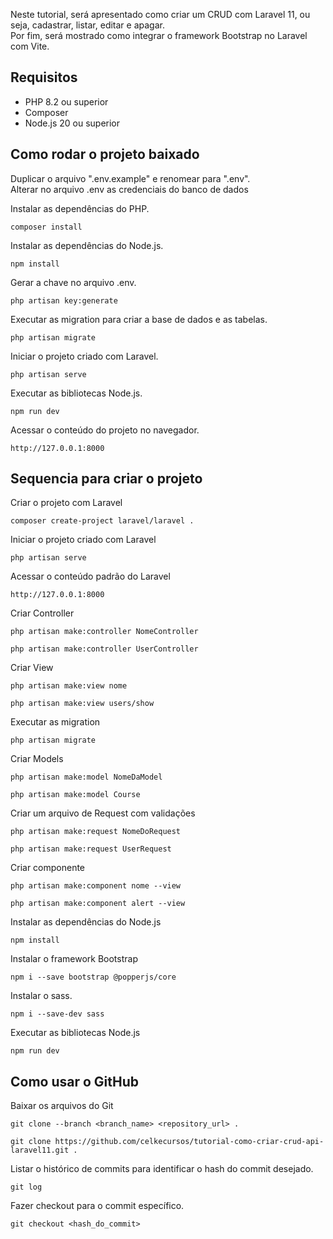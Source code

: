 Neste tutorial, será apresentado como criar um CRUD com Laravel 11, ou seja, cadastrar, listar, editar e apagar.<br>
Por fim, será mostrado como integrar o framework Bootstrap no Laravel com Vite.<br>

## Requisitos

* PHP 8.2 ou superior
* Composer
* Node.js 20 ou superior<br>

## Como rodar o projeto baixado

Duplicar o arquivo ".env.example" e renomear para ".env".<br>
Alterar no arquivo .env as credenciais do banco de dados<br>

Instalar as dependências do PHP.
```
composer install
```

Instalar as dependências do Node.js.
```
npm install
```

Gerar a chave no arquivo .env.
```
php artisan key:generate
```

Executar as migration para criar a base de dados e as tabelas.
```
php artisan migrate
```

Iniciar o projeto criado com Laravel.
```
php artisan serve
```

Executar as bibliotecas Node.js.
```
npm run dev
```

Acessar o conteúdo do projeto no navegador.
```
http://127.0.0.1:8000
```

## Sequencia para criar o projeto

Criar o projeto com Laravel
```
composer create-project laravel/laravel .
```

Iniciar o projeto criado com Laravel
```
php artisan serve
```

Acessar o conteúdo padrão do Laravel
```
http://127.0.0.1:8000
```

Criar Controller
```
php artisan make:controller NomeController
```
```
php artisan make:controller UserController
```

Criar View
```
php artisan make:view nome
```
```
php artisan make:view users/show
```

Executar as migration
```
php artisan migrate
```

Criar Models
```
php artisan make:model NomeDaModel
```
```
php artisan make:model Course
```

Criar um arquivo de Request com validações
```
php artisan make:request NomeDoRequest
```
```
php artisan make:request UserRequest
```

Criar componente
```
php artisan make:component nome --view
```
```
php artisan make:component alert --view
```

Instalar as dependências do Node.js
```
npm install
```

Instalar o framework Bootstrap
```
npm i --save bootstrap @popperjs/core
```

Instalar o sass.
```
npm i --save-dev sass
```

Executar as bibliotecas Node.js
```
npm run dev
```

## Como usar o GitHub
Baixar os arquivos do Git
```
git clone --branch <branch_name> <repository_url> .
```
```
git clone https://github.com/celkecursos/tutorial-como-criar-crud-api-laravel11.git .
```

Listar o histórico de commits para identificar o hash do commit desejado.
```
git log
```

Fazer checkout para o commit específico.
```
git checkout <hash_do_commit>
```

